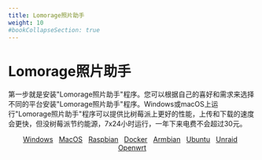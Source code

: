 ```yaml
---
title: Lomorage照片助手
weight: 10
#bookCollapseSection: true
---
```


# Lomorage照片助手

第一步就是安装"Lomorage照片助手"程序。您可以根据自己的喜好和需求来选择不同的平台安装"Lomorage照片助手"程序。Windows或macOS上运行"Lomorage照片助手"程序可以提供比树莓派上更好的性能，上传和下载的速度会更快，但没树莓派节约能源，7x24小时运行，一年下来电费不会超过30元。

<p align="center">
<a href="/zh/docs/Installation/lomorage-service/installation-win/" title="Windows上安装Lomorage照片助手" class="badge windows">Windows</a>
&nbsp;
<a href="/zh/docs/Installation/lomorage-service/installation-osx/" title="MacOS上安装Lomorage照片助手" class="badge osx">MacOS</a>
&nbsp;
<a href="/zh/docs/Installation/lomorage-service/installation-raspbian/" title="树莓派上安装Lomorage照片助手" class="badge raspberrypi">Raspbian</a>
&nbsp;
<a href="/zh/docs/Installation/lomorage-service/installation-docker/" title="Docker上安装Lomorage照片助手" class="badge docker">Docker</a>
&nbsp;
<a href="/zh/docs/Installation/lomorage-service/installation-armbian/" title="Armbian上安装Lomorage照片助手" class="badge armbian">Armbian</a>
&nbsp;
<a href="/zh/docs/Installation/lomorage-service/installation-ubuntu/" title="Ubuntu上安装Lomorage照片助手" class="badge ubuntu">Ubuntu</a>
&nbsp;
<a href="/zh/docs/Installation/lomorage-service/installation-unraid/" title="Unraid上安装Lomorage照片助手" class="badge unraid">Unraid</a>
&nbsp;
<a href="/zh/docs/Installation/lomorage-service/installation-openwrt/" title="OpenWRT上安装Lomorage照片助手" class="badge openwrt">Openwrt</a>
</p>
